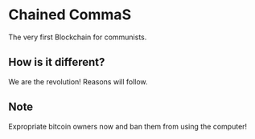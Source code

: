 # Chained CommaS
The very first Blockchain for communists.

## How is it different?
We are the revolution! Reasons will follow. 

## Note
Expropriate bitcoin owners now and ban them from using the computer!


